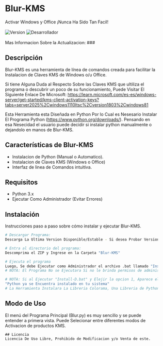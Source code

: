 # Blur-KMS
Activar Windows y Office ¡Nunca Ha Sido Tan Facil!<br></br>
![Version](https://img.shields.io/badge/version-1.5-blue)
![Desarrollador](https://img.shields.io/badge/NesAnTime-green)
<br></br>
Mas Informacion Sobre la Actualizacion: ###

## Descripción
Blur-KMS es una herramienta de línea de comandos creada para facilitar la Instalacion de Claves KMS de Windows o/u Office.

Si tiene Alguna Duda al Respecto Sobre las Claves KMS que ultiliza el programa o descubrir un poco de su funcionamiento, Puede Visitar El Siguiente Enlace De Microsoft: https://learn.microsoft.com/es-es/windows-server/get-started/kms-client-activation-keys?tabs=server2025%2Cwindows1110ltsc%2Cversion1803%2Cwindows81

Esta Herramienta esta Diseñada en Python Por lo Cual es Nesesario Instalar El Programa Python (https://www.python.org/downloads/). Pensando en esa Nesecidad el usuario puede decidir si instalar python manualmente o dejandolo en manos de Blur-KMS.

## Características de Blur-KMS

- Instalacion de Python (Manual o Automatico).
- Instalacion de Claves KMS (Windows o Office)
- Interfaz de linea de Comandos intuitiva.
  
## Requisitos

- Python 3.x
- Ejecutar Como Administrador (Evitar Errores)

## Instalación
Instrucciones paso a paso sobre cómo instalar y ejecutar Blur-KMS.
```bash
# Descargar Programa:
Descarga La Ultima Version Disponible/Estable - Si desea Probar Versiones Beta-Alfa descargue desde la Fuente/Code. 

# Entra al directorio del programa:
Descomprima el ZIP y Ingrese en la Carpeta "Blur-KMS"

# Ejecuta el programa
Luego, Se debe Ejecutar como Administrador el archivo .bat llamado "Install-D" y elegir la opcion de su preferencia.
# NOTA: El Programa No se Ejecutara Si no le brinda permisos de administracion, Blur-KMS Tratara de Obtener Su Permiso.

# NOTA: Si al Ejecutar "Install-D.bat" y Elejir la opcion 1, Aparece el Siguiente Mensaje: 
"Python ya se Encuentra instalado en tu sistema" 
# La Herramienta Instalara La Libreria Colorama, Una Libreria de Python Meramente Estetica. 
```

## Modo de Uso
El menú del Programa Principal (Blur.py) es muy sencillo y se puede entender a primera vista. Puede Selecionar entre diferentes modos de Activacion de productos KMS.


```
## Licencia
Licencia De Uso Libre, Prohibido de Modificacion y/o Venta de este.
